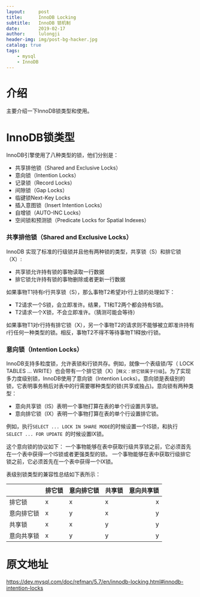```yaml
---
layout:     post
title:      InnoDB Locking
subtitle:   InnoDB 锁机制
date:       2019-02-17
author:     lulongji
header-img: img/post-bg-hacker.jpg
catalog: true
tags:
    - mysql
    - InnoDB
---
```



# 介绍

主要介绍一下InnoDB锁类型和使用。

# InnoDB锁类型

InnoDB引擎使用了八种类型的锁，他们分别是：

- 共享排他锁（Shared and Exclusive Locks）
- 意向锁（Intention Locks）
- 记录锁（Record Locks）
- 间隙锁（Gap Locks）
- 临键锁Next-Key Locks
- 插入意图锁（Insert Intention Locks）
- 自增锁（AUTO-INC Locks）
- 空间锁和预测锁（Predicate Locks for Spatial Indexes）


### 共享排他锁（Shared and Exclusive Locks）
InnoDB 实现了标准的行级锁并且他有两种锁的类型，共享锁（S）和排它锁（X）:

- 共享锁允许持有锁的事物读取一行数据
- 排它锁允许持有锁的事物删除或者更新一行数据

如果事物T1持有r行共享锁（S），那么事物T2希望对r行上锁的处理如下：

- T2请求一个S锁，会立即准许。结果，T1和T2两个都会持有S锁。
- T2请求一个X锁，不会立即准许。（猜测可能会等待）

如果事物T1对r行持有排它锁（X），另一个事物T2的请求则不能够被立即准许持有r行任何一种类型的锁。相反，事物T2不得不等待事物T1释放r行锁。


### 意向锁（Intention Locks）

InnoDB支持多粒度锁，允许表锁和行锁共存。例如，就像一个表级锁/写（ LOCK TABLES ... WRITE）也会带有一个排它锁（X）[```释义：排它锁属于行级```]。为了实现多力度级别锁，InnoDB使用了意向锁（Intention Locks）。意向锁是表级别的锁，它表明事务稍后对表中的行需要哪种类型的锁(共享或独占)。意向锁有两种类型：

- 意向共享锁（IS）表明一个事物打算在表的单个行设置共享锁。
- 意向排它锁（IX）表明一个事物打算在表的单个行设置排它锁。

例如，执行```SELECT ... LOCK IN SHARE MODE```的时候设置一个IS锁，和执行 ```SELECT ... FOR UPDATE ```的时候设置IX锁。

这个意向锁的协议如下：
一个事物能够在表中获取行级共享锁之前，它必须首先在一个表中获得一个IS锁或者更强类型的锁。
一个事物能够在表中获取行级排它锁之前，它必须首先在一个表中获得一个IX锁。

表级别锁类型的兼容性总结如下表所示：

||排它锁|意向排它锁|共享锁|意向共享锁|
---|---|---|---|---:
|排它锁|x|x|x|x|
|意向排它锁|x|y|x|y|
|共享锁|x|x|y|y|
|意向共享锁|x|y|y|y|




# 原文地址

https://dev.mysql.com/doc/refman/5.7/en/innodb-locking.html#innodb-intention-locks